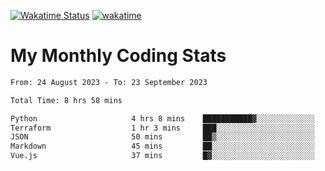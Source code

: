 [![Wakatime Status](https://github.com/noopurphalak/noopurphalak/workflows/wakatime-status-update/badge.svg)](https://github.com/noopurphalak/noopurphalak/actions/workflows/main.yml)
[![wakatime](https://wakatime.com/badge/user/80ace140-ef40-4fdd-b8ed-f3be3d2e1aea.svg)](https://wakatime.com/@80ace140-ef40-4fdd-b8ed-f3be3d2e1aea)

# My Monthly Coding Stats

<!--START_SECTION:waka-->

```txt
From: 24 August 2023 - To: 23 September 2023

Total Time: 8 hrs 58 mins

Python                     4 hrs 8 mins    ███████████▓░░░░░░░░░░░░░   46.11 %
Terraform                  1 hr 3 mins     ███░░░░░░░░░░░░░░░░░░░░░░   11.85 %
JSON                       50 mins         ██▒░░░░░░░░░░░░░░░░░░░░░░   09.40 %
Markdown                   45 mins         ██░░░░░░░░░░░░░░░░░░░░░░░   08.50 %
Vue.js                     37 mins         █▓░░░░░░░░░░░░░░░░░░░░░░░   06.96 %
```

<!--END_SECTION:waka-->
